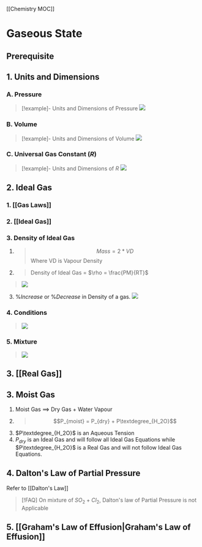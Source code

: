 [[Chemistry MOC]]
# Gaseous State

## Prerequisite


## 1. Units and Dimensions
### A. Pressure
>[!example]- Units and Dimensions of Pressure
>![](https://i.imgur.com/xx68mcD.png)

### B. Volume
>[!example]- Units and Dimensions of Volume
>![](https://i.imgur.com/wuADWQ3.png)


### C. Universal Gas Constant $(R)$
>[!example]- Units and Dimensions of $R$
>![](https://i.imgur.com/KaLuNRz.png)

## 2. Ideal Gas
### 1. [[Gas Laws]]
### 2. [[Ideal Gas]]
### 3. Density of Ideal Gas
1. >$$Mass = 2 * VD$$ Where VD is Vapour Density 

2. >Density of Ideal Gas = $\rho  = \frac{PM}{RT}$
>![](https://i.imgur.com/gwI5dHK.png)

3. $\%Increase$ or $\%Decrease$ in Density of a gas.
![](https://i.imgur.com/j12zk5k.png)

### 4. Conditions
>![](https://i.imgur.com/pLCxTw7.png)


### 5. Mixture
>![](https://i.imgur.com/Ndy0xv7.png)

## 3. [[Real Gas]]
## 3. Moist Gas
1. Moist Gas $\implies$ Dry Gas + Water Vapour
2. > $$P_{moist} = P_{dry} + P\textdegree_{H_2O}$$
3. $P\textdegree_{H_2O}$ is an Aqueous Tension
4. $P_{dry}$ is an Ideal Gas and will follow all Ideal Gas Equations while $P\textdegree_{H_2O}$ is a Real Gas and will not follow Ideal Gas Equations. 

## 4. Dalton's Law of Partial Pressure
Refer to [[Dalton's Law]]
>[!FAQ] On mixture of $SO_2 + Cl_2$, Dalton's law of Partial Pressure is not Applicable

## 5. [[Graham's Law of Effusion|Graham's Law of Effusion]]